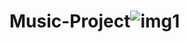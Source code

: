 # Music-Project![img1](https://user-images.githubusercontent.com/89861784/183134645-192355ea-8a62-4d66-b449-b1b02cfb77f5.PNG)
